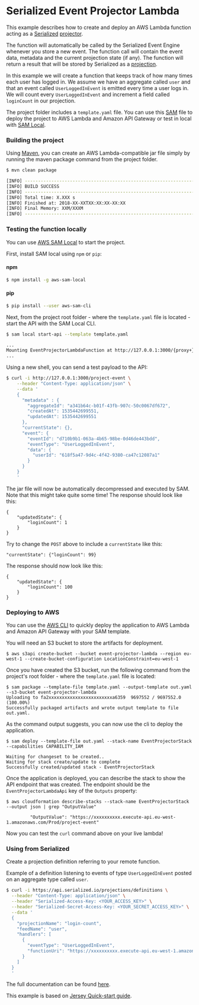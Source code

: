 # Serialized Event Projector Lambda

This example describes how to create and deploy an AWS Lambda function acting as a
[Serialized](https://serialized.io) [projector](https://docs.serialized.io/api-reference/basics/getting-started/projections).

The function will automatically be called by the Serialized Event Engine whenever you store a new event.
The function call will contain the event data, metadata and the current projection state (if any).
The function will return a result that will be stored by Serialized as a
[projection](https://docs.serialized.io/api-reference/apis/projections).    

In this example we will create a function that keeps track of how many times each user has logged in. 
We assume we have an aggregate called `user` and that an event called `UserLoggedInEvent` is emitted every time
a user logs in. We will count every `UserLoggedInEvent` and increment a field called `loginCount` in our projection.

The project folder includes a `template.yaml` file. You can use this
[SAM](https://github.com/awslabs/serverless-application-model) file to deploy the project to AWS Lambda and Amazon
API Gateway or test in local with [SAM Local](https://github.com/awslabs/aws-sam-local). 

### Building the project

Using [Maven](https://maven.apache.org/), you can create an AWS Lambda-compatible jar file simply by running the
maven package command from the project folder.

```bash
$ mvn clean package

[INFO] ------------------------------------------------------------------------
[INFO] BUILD SUCCESS
[INFO] ------------------------------------------------------------------------
[INFO] Total time: X.XXX s
[INFO] Finished at: 2018-XX-XXTXX:XX:XX-XX:XX
[INFO] Final Memory: XXM/XXXM
[INFO] ------------------------------------------------------------------------
```

### Testing the function locally
You can use [AWS SAM Local](https://github.com/awslabs/aws-sam-local) to start the project.

First, install SAM local using `npm` or `pip`:

#### npm
```bash
$ npm install -g aws-sam-local
```

#### pip
```bash
$ pip install --user aws-sam-cli
```

Next, from the project root folder - where the `template.yaml` file is located - start the API with the SAM Local CLI.

```bash
$ sam local start-api --template template.yaml

...
Mounting EventProjectorLambdaFunction at http://127.0.0.1:3000/{proxy+} [GET, DELETE, PUT, POST, HEAD, OPTIONS, PATCH]
...
```

Using a new shell, you can send a test payload to the API:

```bash
$ curl -i http://127.0.0.1:3000/project-event \
    --header "Content-Type: application/json" \
    --data '
    {
      "metadata" : {
        "aggregateId": "a341b64c-b01f-43fb-907c-50c0067df672",
        "createdAt": 1535442699551,
        "updatedAt": 1535442699551
      },
      "currentState": {},
      "event": {
        "eventId": "d710b9b1-063a-4b65-98be-0d46de443bdd",
        "eventType": "UserLoggedInEvent",
        "data": {
          "userId": "618f5a47-9d4c-4f42-9380-ca47c12087a1"
        }
      }
    }
    '
``` 

The jar file will now be automatically decompressed and executed by SAM. Note that this might take quite
some time! The response should look like this:

```
{
    "updatedState": {
        "loginCount": 1
    }
}
```

Try to change the `POST` above to include a `currentState` like this:

```
"currentState": {"loginCount": 99}
```

The response should now look like this:

```
{
    "updatedState": {
        "loginCount": 100
    }
}
```

### Deploying to AWS

You can use the [AWS CLI](https://aws.amazon.com/cli/) to quickly deploy the application to AWS Lambda
and Amazon API Gateway with your SAM template.

You will need an S3 bucket to store the artifacts for deployment. 

```
$ aws s3api create-bucket --bucket event-projector-lambda --region eu-west-1 --create-bucket-configuration LocationConstraint=eu-west-1
```

Once you have created the S3 bucket, run the following command from the project's root folder - where the
`template.yaml` file is located:

```
$ sam package --template-file template.yaml --output-template out.yaml --s3-bucket event-projector-lambda
Uploading to fa2xxxxxxxxxxxxxxxxxxxxxxxxa6359  9697552 / 9697552.0  (100.00%)
Successfully packaged artifacts and wrote output template to file out.yaml.
```

As the command output suggests, you can now use the cli to deploy the application.
 
```
$ sam deploy --template-file out.yaml --stack-name EventProjectorStack --capabilities CAPABILITY_IAM

Waiting for changeset to be created..
Waiting for stack create/update to complete
Successfully created/updated stack - EventProjectorStack
```

Once the application is deployed, you can describe the stack to show the API endpoint that was created.
The endpoint should be the `EventProjectorLambdaApi` key of the `Outputs` property:

```
$ aws cloudformation describe-stacks --stack-name EventProjectorStack --output json | grep "OutputValue"

         "OutputValue": "https://xxxxxxxxxx.execute-api.eu-west-1.amazonaws.com/Prod/project-event"
```

Now you can test the `curl` command above on your live lambda!

### Using from Serialized

Create a projection definition referring to your remote function.

Example of a definition listening to events of type `UserLoggedInEvent` posted on an aggregate type called `user`.

```bash
$ curl -i https://api.serialized.io/projections/definitions \
  --header "Content-Type: application/json" \
  --header "Serialized-Access-Key: <YOUR_ACCESS_KEY>" \
  --header "Serialized-Secret-Access-Key: <YOUR_SECRET_ACCESS_KEY>" \
  --data '
  {
    "projectionName": "login-count",
    "feedName": "user",
    "handlers": [
      {
        "eventType": "UserLoggedInEvent",
        "functionUri": "https://xxxxxxxxxx.execute-api.eu-west-1.amazonaws.com/Prod/project-event"
      }
    ]
  }
  '
``` 

The full documentation can be found [here](https://docs.serialized.io/api-reference/apis/projections/event-handlers).

This example is based on 
[Jersey Quick-start guide](https://github.com/awslabs/aws-serverless-java-container/wiki/Quick-start---Jersey).


